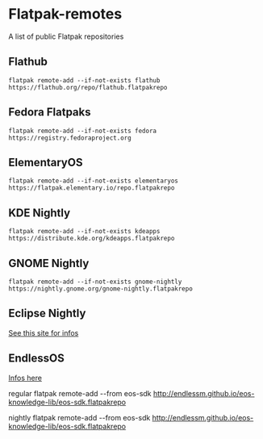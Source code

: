 # Flatpak-remotes
A list of public Flatpak repositories

## Flathub

    flatpak remote-add --if-not-exists flathub https://flathub.org/repo/flathub.flatpakrepo
  
## Fedora Flatpaks

    flatpak remote-add --if-not-exists fedora https://registry.fedoraproject.org
    
## ElementaryOS

    flatpak remote-add --if-not-exists elementaryos https://flatpak.elementary.io/repo.flatpakrepo
    
## KDE Nightly

    flatpak remote-add --if-not-exists kdeapps https://distribute.kde.org/kdeapps.flatpakrepo
    
## GNOME Nightly

    flatpak remote-add --if-not-exists gnome-nightly https://nightly.gnome.org/gnome-nightly.flatpakrepo
    
## Eclipse Nightly

[See this site for infos](http://eclipse.matbooth.co.uk/flatpak/nightlies.html)

## EndlessOS

[Infos here](http://endlessm.github.io/eos-knowledge-lib/contributing)

regular
    flatpak remote-add --from eos-sdk http://endlessm.github.io/eos-knowledge-lib/eos-sdk.flatpakrepo
    
nightly
    flatpak remote-add --from eos-sdk http://endlessm.github.io/eos-knowledge-lib/eos-sdk.flatpakrepo
    
 
